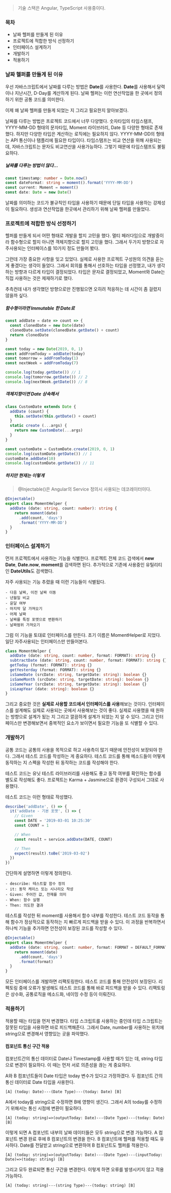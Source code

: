 > 기술 스택은 Angular, TypeScript 사용중이다.

### 목차
- 날짜 헬퍼를 만들게 된 이유
- 프로젝트에 적합한 방식 선정하기
- 인터페이스 설계하기
- 개발하기
- 적용하기

### 날짜 헬퍼를 만들게 된 이유
우선 자바스크립트에서 날짜를 다루는 방법은 **Date**를 사용한다. **Date**를 사용해서 달력이나 지난시간, D-Day를 계산하게 된다. 날짜 헬퍼는 이런 연산작업을 한 곳에서 정의하기 위한 공통 코드를 의미한다.

이제 왜 날짜 헬퍼를 만들게 되었는 지 그리고 필요한지 알아보겠다.

날짜를 다루는 방법은 프로젝트 코드에서 너무 다양했다. 숫자타입의 타임스탬프, YYYY-MM-DD 형태의 문자타입, Moment 라이브러리, Date 등 다양한 형태로 존재했다. 하지만 다양한 타입은 계산하는 로직에는 필요하지 않다. YYYY-MM-DD의 형태는 API 통신이나 탬플리에 필요한 타입이다. 타임스탬프는 비교 연산을 위해 사용되는 데, 자바스크립트는 문자도 비교연산을 사용가능하다. 그렇기 때문에 타임스탬프도 불필요하다.

##### 날짜를 다루는 방법이 많다...
```ts
const timestamp: number = Date.now()
const dateFormat: string = moment().format('YYYY-MM-DD')
const current: Moment = moment()
const date: Date = new Date()
```

날짜를 의미하는 코드가 불규칙인 타입을 사용하기 때문에 단일 타입을 사용하는 강제성이 필요하다. 생성과 연산작업을 한곳에서 관리하기 위해 날짜 헬퍼를 만들었다.

### 프로젝트에 적합한 방식 선정하기
헬퍼를 만들게 되서 어떤 형태로 개발을 할지 고민을 했다. 멀티 페러다임으로 개발중이라 함수형으로 할지 아니면 객체지향으로 할지 고민을 했다. 그래서 두가지 방향으로 자주사용되는 인터페이스를 10가지 정도 만들어 봤다.

그런데 가장 중요한 사항을 잊고 있었다. 실제로 사용한 프로젝트 구성원의 의견을 듣는 게 좋겠다는 생각이 들었다. 그래서 회의를 통해서 선호하는 타입을 선정했고, 내가 생각하는 방향과 다르게 타입이 결정되었다. 타입은 문자로 결정되었고, Moment와 Date는 직접 사용하는 것은 제재하기로 했다.

추측컨데 내가 생각했던 방향으로만 진행됬으면 오히려 적응하는 데 시간이 좀 걸렸지 않을까 싶다.

##### 함수형이라면 Immutable 한 Date로
```js
const addDate = date => count => {
  const clonedDate = new Date(date)
  clonedDate.setDate(clonedDate.getDate() + count)
  return clonedDate
}

const today = new Date(2019, 0, 1)
const addFromToday = addDate(today)
const tomorrow = addFromToday(1)
const nextWeek = addFromToday(7)

console.log(today.getDate()) // 1
console.log(tomorrow.getDate()) // 2
console.log(nextWeek.getDate()) // 8
```

##### 객체지향이면 Date 상속해서
```js
class CustomDate extends Date { 
  addDate (count) {
    this.setDate(this.getDate() + count)
  }
  static create (...args) {
    return new CustomDate(...args)
  }
}

const customDate = CustomDate.create(2019, 0, 1)
console.log(customDate.getDate()) // 1
customDate.addDate(10)
console.log(customDate.getDate()) // 11
```

##### 하지만 현재는 이렇게
> @Injectable()은 Angular의 Service 정의시 사용되는 데코레이터이다.

```ts
@Injectable()
export class MomentHelper {
  addDate (date: string, count: number): string {
    return moment(date)
      .add(count, 'days')
      .format('YYYY-MM-DD')
  }
}
```

### 인터페이스 설계하기
먼저 프로젝트에서 사용하는 기능을 식별한다. 프로젝트 전체 코드 검색에서 **new Date**, **Date.now**, **moment**를 검색하면 된다. 추가적으로 기존에 사용중인 유틸리티인 **DateUtils**도 검색했다.

자주 사용되는 기능 추렸을 때 이런 기능들이 식별됬다.
```
- 다음 날짜, 이전 날짜 이동
- 년월일 비교
- 윤달 여부
- 마지막 달 가져오기
- 어제 날짜
- 날짜를 특정 포맷으로 변환하기
- 날짜범위 가져오기
```

그럼 이 기능을 토대로 인터페이스를 만든다. 초기 이름은 MomentHelper로 지었다. 일단 자주사용되는 인터페이스만 만들어본다.
```ts
class MomentHelper {
  addDate (date: string, count: number, format: FORMAT): string {}
  subtractDate (date: string, count: number, format: FORMAT): string {}
  getToday (format: FORMAT): string {}
  getYesterday (format: FORMAT): string {}
  isSameDate (srcDate: string, targetDate: string): boolean {}
  isSameMonth (srcDate: string, targetDate: string): boolean {}
  isSameYear (srcDate: string, targetDate: string): boolean {}
  isLeapYear (date: string): boolean {}
}
```
그리고 중요한 것은 **실제로 사용할 코드에서 인터페이스를 사용**해보는 것이다. 인터페이스를 설계해도 실제로 사용되는 곳에서 사용해보는 것이 좋다. 실제로 사용했을 때 원하는 방향으로 설계가 됬는 지 그리고 깔끔하게 설계가 되었는 지 알 수 있다. 그리고 인터페이스만 변경해보면서 중복적인 요소가 보이면서 필요한 기능을 또 식별할 수 있다.

### 개발하기
공통 코드는 공통의 사용을 목적으로 하고 사용측이 많기 때문에 안전성이 보장되야 한다. 그래서 테스트 코드를 작성하는 게 중요하다. 테스트 코드를 통해 메소드들이 어떻게 동작하는 지 스펙을 작성한 뒤 동작하는 코드를 작성해야 한다.

테스트 코드는 유닛 테스트 라이브러리를 사용해도 좋고 동작 여부를 확인하는 함수를 별도로 작성해도 좋다. 프로젝트는 Karma + Jasmine으로 환경이 구성되서 그대로 사용했다.

테스트 코드는 이런 형태로 작성했다.
```js
describe('addDate', () => {
  it('addDate - 기본 포맷', () => {
    // Given
    const DATE = '2019-03-01 10:25:30'
    const COUNT = 1

    // When
    const result = service.addDate(DATE, COUNT)

    // Then
    expect(result).toBe('2019-03-02')
  })
})
```

간단하게 설명하면 이렇게 정의한다.
```
- describe: 테스트할 함수 정의
- it: 동작 케이스 또는 시나리오 작성
- Given: 주어진 값, 전재를 의미
- When: 함수 실행
- Then: 의도한 결과
```

테스트를 작성한 뒤 moment를 사용해서 함수 내부를 작성한다. 테스트 코드 동작을 통해 함수가 정상적으로 동작하는 지 빠르게 피드백을 받을 수 있다. 이 과정을 반복하면서 하나씩 기능을 추가하면 안전성이 보장된 코드를 작성할 수 있다.

```ts
@Injectable()
export class MomentHelper {
  addDate (date: string, count: number, format: FORMAT = DEFAULT_FORMAT): string {
    return moment(date)
      .add(count, 'days')
      .format(format)
  }
}
```

모든 인터페이스를 개발하면 리팩토링한다. 테스트 코드를 통해 안전성이 보장된다. 리펙토링 중에 오류가 발생해도 테스트 코드를 통해 바로 피드백을 받을 수 있다. 리팩토링은 상수화, 공통로직을 메소드화, 네이밍 수정 등이 이뤄진다.

### 적용하기
적용할 때는 타입을 먼저 변경했다. 타입 스크립트를 사용하는 중인데 타입 스크립트는 잘못된 타입을 사용하면 바로 피드백해준다. 그래서 Date, number를 사용하는 위치에 string으로 변경해서 영향있는 곳을 파악했다.

#### 컴포넌트 통신 구간 적용
컴포넌트간의 통신 데이터로 Date나 Timestamp를 사용할 때가 있는 데, string 타입으로 변경이 필요하다. 이 때는 먼저 서로 의존성을 끊는 게 중요하다.

A와 B 컴포넌트들이 Date 타입은 today 변수가 있다고 가정하겠다. 두 컴포넌트 간의 통신 데이터로 Date 타입을 사용한다.
```
[A] (today: Date)---(Date Type)---(today: Date) [B]
```
A에서 today를 string으로 수정하면 B에 영향이 생긴다. 그래서 A의 today를 수정하기 위해서는 통신 시점에 변환이 필요하다.
```
[A] (today: string)=>(outputToday: Date)---(Date Type)---(today: Date) [B]
```
이렇게 되면 A 컴포넌트 내부의 날짜 데이터들은 모두 string으로 변경 가능하다. A 컴포넌트 변경 완료 후에 B 컴포넌트의 변경을 한다. B 컴포넌트에 헬퍼를 적용할 때도 유사하다. Date를 전달받고 string으로 변환하여 B 컴포넌트도 헬퍼를 적용한다.
```
[A] (today: string)=>(outputToday: Date)---(Date Type)---(inputToday: Date)=>(today: string) [B]
```

그리고 모두 완료되면 통신 구간을 변경한다. 이렇게 하면 오류를 발생시키지 않고 적용 가능하다.
```
[A] (today: string)---(string Type)---(today: string) [B]
```